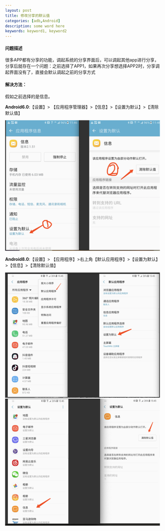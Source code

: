 ```yaml
---
layout: post
title: 修改分享的默认值
categories: [adb,Android]
description: some word here
keywords: keyword1, keyword2
---
```


#### 问题描述
很多APP都有分享的功能，调起系统的分享界面后，可以调起其他app进行分享，分享后就存在一个问题：之前选择了APP1，如果再次分享想选择APP2时，分享调起界面没有了，直接会默认调起之前的分享方式

#### 解决方法：

假如之前选择的是信息。

**Android6.0**:【设置】> 【应用程序管理器】>【信息】>【设置为默认】>【清除默认值】

![](/images/2018-12-20-1.png)

**Android8.0**:【设置】> 【应用程序】>右上角【默认应用程序】>【设置为默认】>【信息】>【清除默认值】

![](/images/2018-12-20-2.png)
![](/images/2018-12-20-3.png)
